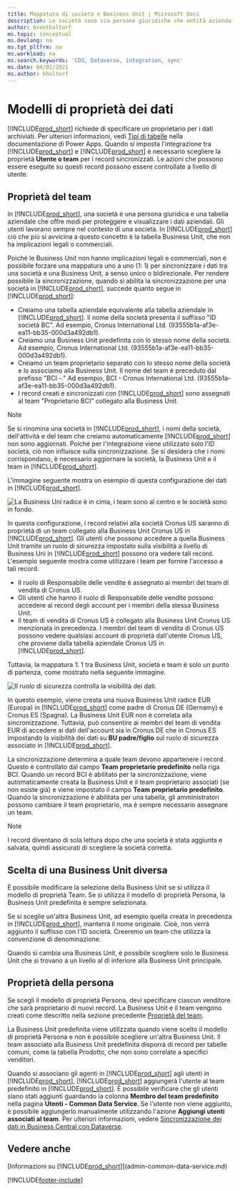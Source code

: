 ```yaml
---
title: Mappatura di società e Business Unit | Microsoft Docs
description: Le società sono sia persone giuridiche che entità aziendali e vengono utilizzate per proteggere e visualizzare i dati aziendali.
author: brentholtorf
ms.topic: conceptual
ms.devlang: na
ms.tgt_pltfrm: na
ms.workload: na
ms.search.keywords: 'CDS, Dataverse, integration, sync'
ms.date: 04/01/2021
ms.author: bholtorf
---
```


# <a name="data-ownership-models"></a>Modelli di proprietà dei dati


[!INCLUDE[prod_short](includes/cds_long_md.md)] richiede di specificare un proprietario per i dati archiviati. Per ulteriori informazioni, vedi [Tipi di tabelle](/powerapps/maker/data-platform/types-of-entities) nella documentazione di Power Apps. Quando si imposta l'integrazione tra [!INCLUDE[prod_short](includes/cds_long_md.md)] e [!INCLUDE[prod_short](includes/prod_short.md)] è necessario scegliere la proprietà **Utente o team** per i record sincronizzati. Le azioni che possono essere eseguite su questi record possono essere controllate a livello di utente. <!--We recommend the Team ownership model because it makes it easier to manage ownership for multiple people.NO LONGER TRUE IN DATAVERSE-->

## <a name="team-ownership"></a>Proprietà del team
In [!INCLUDE[prod_short](includes/prod_short.md)], una società è una persona giuridica e una tabella aziendale che offre modi per proteggere e visualizzare i dati aziendali. Gli utenti lavorano sempre nel contesto di una società. In [!INCLUDE[prod_short](includes/cds_long_md.md)] ciò che più si avvicina a questo concetto è la tabella Business Unit, che non ha implicazioni legali o commerciali.

Poiché le Business Unit non hanno implicazioni legali e commerciali, non è possibile forzare una mappatura uno a uno (1: 1) per sincronizzare i dati tra una società e una Business Unit, a senso unico o bidirezionale. Per rendere possibile la sincronizzazione, quando si abilita la sincronizzazione per una società in [!INCLUDE[prod_short](includes/prod_short.md)], succede quanto segue in [!INCLUDE[prod_short](includes/cds_long_md.md)]:

* Creiamo una tabella aziendale equivalente alla tabella aziendale in [!INCLUDE[prod_short](includes/prod_short.md)]. Il nome della società presenta il suffisso "ID società BC". Ad esempio, Cronus International Ltd. (93555b1a-af3e-ea11-bb35-000d3a492db1).
* Creiamo una Business Unit predefinita con lo stesso nome della società. Ad esempio, Cronus International Ltd. (93555b1a-af3e-ea11-bb35-000d3a492db1).
* Creiamo un team proprietario separato con lo stesso nome della società e lo associamo alla Business Unit. Il nome del team è preceduto dal prefisso "BCI -." Ad esempio, BCI - Cronus International Ltd. (93555b1a-af3e-ea11-bb35-000d3a492db1).
* I record creati e sincronizzati con [!INCLUDE[prod_short](includes/cds_long_md.md)] sono assegnati al team "Proprietario BCI" collegato alla Business Unit.

> [!NOTE]
> Se si rinomina una società in [!INCLUDE[prod_short](includes/prod_short.md)], i nomi della società, dell'attività e del team che creiamo automaticamente [!INCLUDE[prod_short](includes/cds_long_md.md)] non sono aggiornati. Poiché per l'integrazione viene utilizzato solo l'ID società, ciò non influisce sulla sincronizzazione. Se si desidera che i nomi corrispondano, è necessario aggiornare la società, la Business Unit e il team in [!INCLUDE[prod_short](includes/cds_long_md.md)].

L'immagine seguente mostra un esempio di questa configurazione dei dati in [!INCLUDE[prod_short](includes/cds_long_md.md)].

![La Business Uni radice è in cima, i team sono al centro e le società sono in fondo.](media/cds_bu_team_company.png)

In questa configurazione, i record relativi alla società Cronus US saranno di proprietà di un team collegato alla Business Unit Cronus US in [!INCLUDE[prod_short](includes/cds_long_md.md)]. Gli utenti che possono accedere a quella Business Unit tramite un ruolo di sicurezza impostato sulla visibilità a livello di Business Uni in [!INCLUDE[prod_short](includes/cds_long_md.md)] possono ora vedere tali record. L'esempio seguente mostra come utilizzare i team per fornire l'accesso a tali record.

* Il ruolo di Responsabile delle vendite è assegnato ai membri del team di vendita di Cronus US.
* Gli utenti che hanno il ruolo di Responsabile delle vendite possono accedere ai record degli account per i membri della stessa Business Unit.
* Il team di vendita di Cronus US è collegato alla Business Unit Cronus US menzionata in precedenza. I membri del team di vendita di Cronus US possono vedere qualsiasi account di proprietà dall'utente Cronus US, che proviene dalla tabella aziendale Cronus US in [!INCLUDE[prod_short](includes/prod_short.md)].

Tuttavia, la mappatura 1: 1 tra Business Unit, società e team è solo un punto di partenza, come mostrato nella seguente immagine.

![Il ruolo di sicurezza controlla la visibilità dei dati.](media/cds_bu_team_company_2.png)

In questo esempio, viene creata una nuova Business Unit radice EUR (Europa) in [!INCLUDE[prod_short](includes/cds_long_md.md)] come padre di Cronus DE (Gernamy) e Cronus ES (Spagna). La Business Unit EUR non è correlata alla sincronizzazione. Tuttavia, può consentire ai membri del team di vendita EUR di accedere ai dati dell'account sia in Cronus DE che in Cronus ES impostando la visibilità dei dati su **BU padre/figlio** sul ruolo di sicurezza associato in [!INCLUDE[prod_short](includes/cds_long_md.md)].

La sincronizzazione determina a quale team devono appartenere i record. Questo è controllato dal campo **Team proprietario predefinito** nella riga BCI. Quando un record BCI è abilitato per la sincronizzazione, viene automaticamente creata la Business Unit e il team proprietario associati (se non esiste già) e viene impostato il campo **Team proprietario predefinito**. Quando la sincronizzazione è abilitata per una tabella, gli amministratori possono cambiare il team proprietario, ma è sempre necessario assegnare un team.

> [!NOTE]
> I record diventano di sola lettura dopo che una società è stata aggiunta e salvata, quindi assicurati di scegliere la società corretta.

## <a name="choosing-a-different-business-unit"></a>Scelta di una Business Unit diversa
È possibile modificare la selezione della Business Unit se si utilizza il modello di proprietà Team. Se si utilizza il modello di proprietà Persona, la Business Unit predefinita è sempre selezionata. 

Se si sceglie un'altra Business Unit, ad esempio quella creata in precedenza in [!INCLUDE[prod_short](includes/cds_long_md.md)], manterrà il nome originale. Cioè, non verrà aggiunto il suffisso con l'ID società. Creeremo un team che utilizza la convenzione di denominazione.

Quando si cambia una Business Unit, è possibile scegliere solo le Business Unit che si trovano a un livello al di inferiore alla Business Unit principale.

## <a name="person-ownership"></a>Proprietà della persona
Se scegli il modello di proprietà Persona, devi specificare ciascun venditore che sarà proprietario di nuovi record. La Business Unit e il team vengono creati come descritto nella sezione precedente [Proprietà del team](admin-cds-company-concept.md#team-ownership).

La Business Unit predefinita viene utilizzata quando viene scelto il modello di proprietà Persona e non è possibile scegliere un'altra Business Unit. Il team associato alla Business Unit predefinita disporrà di record per tabelle comuni, come la tabella Prodotto, che non sono correlate a specifici venditori.

Quando si associano gli agenti in [!INCLUDE[prod_short](includes/prod_short.md)] agli utenti in [!INCLUDE[prod_short](includes/cds_long_md.md)], [!INCLUDE[prod_short](includes/prod_short.md)] aggiungerà l'utente al team predefinito in [!INCLUDE[prod_short](includes/cds_long_md.md)]. È possibile verificare che gli utenti siano stati aggiunti guardando la colonna **Membro del team predefinito** nella pagina **Utenti - Common Data Service**. Se l'utente non viene aggiunto, è possibile aggiungerlo manualmente utilizzando l'azione **Aggiungi utenti associati al team**. Per ulteriori informazioni, vedere [Sincronizzazione dei dati in Business Central con Dataverse](admin-synchronizing-business-central-and-sales.md).

## <a name="see-also"></a>Vedere anche
[Informazioni su [!INCLUDE[prod_short](includes/cds_long_md.md)]](admin-common-data-service.md)

[!INCLUDE[footer-include](includes/footer-banner.md)]
